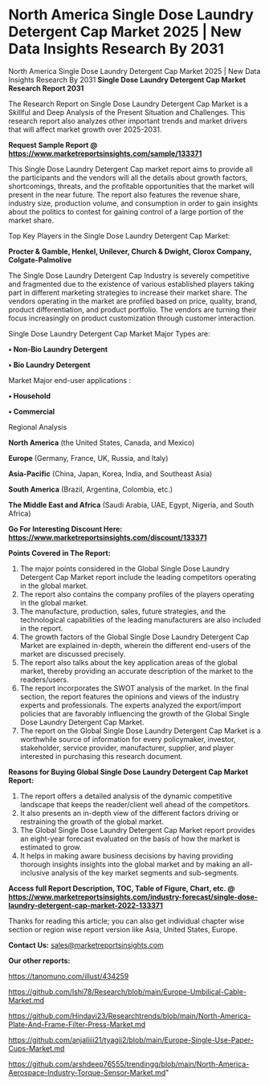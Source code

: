 # North America Single Dose Laundry Detergent Cap Market 2025 | New Data Insights Research By 2031
 North America Single Dose Laundry Detergent Cap Market 2025 | New Data Insights Research By 2031
<strong>Single Dose Laundry Detergent Cap Market Research Report 2031</strong>

The Research Report on Single Dose Laundry Detergent Cap Market is a Skillful and Deep Analysis of the Present Situation and Challenges. This research report also analyzes other important trends and market drivers that will affect market growth over 2025-2031.

<strong>Request Sample Report @ <a href=https://www.marketreportsinsights.com/sample/133371>https://www.marketreportsinsights.com/sample/133371</a></strong>

This Single Dose Laundry Detergent Cap market report aims to provide all the participants and the vendors will all the details about growth factors, shortcomings, threats, and the profitable opportunities that the market will present in the near future. The report also features the revenue share, industry size, production volume, and consumption in order to gain insights about the politics to contest for gaining control of a large portion of the market share.

Top Key Players in the Single Dose Laundry Detergent Cap Market:

<strong>Procter & Gamble, Henkel, Unilever, Church & Dwight, Clorox Company, Colgate-Palmolive</strong>

The Single Dose Laundry Detergent Cap Industry is severely competitive and fragmented due to the existence of various established players taking part in different marketing strategies to increase their market share. The vendors operating in the market are profiled based on price, quality, brand, product differentiation, and product portfolio. The vendors are turning their focus increasingly on product customization through customer interaction.

Single Dose Laundry Detergent Cap Market Major Types are:

<strong>• Non-Bio Laundry Detergent

• Bio Laundry Detergent</strong>

Market Major end-user applications :

<strong>• Household

• Commercial</strong>

Regional Analysis

</u><strong><b>North America</b></strong> (the United States, Canada, and Mexico)

<strong><b>Europe </b></strong>(Germany, France, UK, Russia, and Italy)

<strong><b>Asia-Pacific</b></strong> (China, Japan, Korea, India, and Southeast Asia)

<strong><b>South America</b></strong> (Brazil, Argentina, Colombia, etc.)

<strong><b>The Middle East and Africa</b></strong> (Saudi Arabia, UAE, Egypt, Nigeria, and South Africa)

<strong>Go For Interesting Discount Here: <a href=https://www.marketreportsinsights.com/discount/133371>https://www.marketreportsinsights.com/discount/133371</a></strong>

<strong>Points Covered in The Report:</strong>
<ol>
  <li>The major points considered in the Global Single Dose Laundry Detergent Cap Market report include the leading competitors operating in the global market.</li>
  <li>The report also contains the company profiles of the players operating in the global market.</li>
  <li>The manufacture, production, sales, future strategies, and the technological capabilities of the leading manufacturers are also included in the report.</li>
  <li>The growth factors of the Global Single Dose Laundry Detergent Cap Market are explained in-depth, wherein the different end-users of the market are discussed precisely.</li>
  <li>The report also talks about the key application areas of the global market, thereby providing an accurate description of the market to the readers/users.</li>
  <li>The report incorporates the SWOT analysis of the market. In the final section, the report features the opinions and views of the industry experts and professionals. The experts analyzed the export/import policies that are favorably influencing the growth of the Global Single Dose Laundry Detergent Cap Market.</li>
  <li>The report on the Global Single Dose Laundry Detergent Cap Market is a worthwhile source of information for every policymaker, investor, stakeholder, service provider, manufacturer, supplier, and player interested in purchasing this research document.</li>
</ol>
<strong>Reasons for Buying Global Single Dose Laundry Detergent Cap Market Report:</strong>

<ol>
  <li>The report offers a detailed analysis of the dynamic competitive landscape that keeps the reader/client well ahead of the competitors.</li>
  <li>It also presents an in-depth view of the different factors driving or restraining the growth of the global market.</li>
  <li>The Global Single Dose Laundry Detergent Cap Market report provides an eight-year forecast evaluated on the basis of how the market is estimated to grow.</li>
  <li>It helps in making aware business decisions by having providing thorough insights insights into the global market and by making an all-inclusive analysis of the key market segments and sub-segments.</li>
</ol>
<strong>Access full Report Description, TOC, Table of Figure, Chart, etc. @ <a href=https://www.marketreportsinsights.com/industry-forecast/single-dose-laundry-detergent-cap-market-2022-133371>https://www.marketreportsinsights.com/industry-forecast/single-dose-laundry-detergent-cap-market-2022-133371</a></strong>


Thanks for reading this article; you can also get individual chapter wise section or region wise report version like Asia, United States, Europe.

<strong>Contact Us:</strong>
sales@marketreportsinsights.com

<strong>Our other reports:</strong>

<a href=https://tanomuno.com/illust/434259>https://tanomuno.com/illust/434259</a>

<a href=https://github.com/Ishi78/Research/blob/main/Europe-Umbilical-Cable-Market.md>https://github.com/Ishi78/Research/blob/main/Europe-Umbilical-Cable-Market.md</a>

<a href=https://github.com/Hindavi23/Researchtrends/blob/main/North-America-Plate-And-Frame-Filter-Press-Market.md>https://github.com/Hindavi23/Researchtrends/blob/main/North-America-Plate-And-Frame-Filter-Press-Market.md</a>

<a href=https://github.com/anjaliiii21/tyagii2/blob/main/Europe-Single-Use-Paper-Cups-Market.md>https://github.com/anjaliiii21/tyagii2/blob/main/Europe-Single-Use-Paper-Cups-Market.md</a>

<a href=https://github.com/arshdeep76555/trendingg/blob/main/North-America-Aerospace-Industry-Torque-Sensor-Market.md>https://github.com/arshdeep76555/trendingg/blob/main/North-America-Aerospace-Industry-Torque-Sensor-Market.md</a>"
